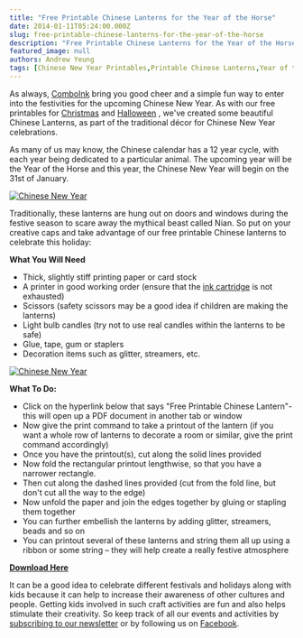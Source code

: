 ```yaml
---
title: "Free Printable Chinese Lanterns for the Year of the Horse"
date: 2014-01-11T05:24:00.000Z
slug: free-printable-chinese-lanterns-for-the-year-of-the-horse
description: "Free Printable Chinese Lanterns for the Year of the Horse"
featured_image: null
authors: Andrew Yeung
tags: [Chinese New Year Printables,Printable Chinese Lanterns,Year of the Horse]
---
```


As always, [ComboInk](https://www.comboink.com/) bring you good cheer and a simple fun way to enter into the festivities for the upcoming Chinese New Year. As with our free printables for [Christmas](https://www.comboink.com/blog/christmas-decoration-printables-from-comboink-com/) and [Halloween](https://www.comboink.com/blog/this-halloween-you-can-really-get-into/) , we've created some beautiful Chinese Lanterns, as part of the traditional décor for Chinese New Year celebrations.

As many of us may know, the Chinese calendar has a 12 year cycle, with each year being dedicated to a particular animal. The upcoming year will be the Year of the Horse and this year, the Chinese New Year will begin on the 31st of January.

[![Chinese New Year](/blog/images/2014-chinese-new-year-CI.jpg)](/blog/images/2014-chinese-new-year-CI.jpg)

Traditionally, these lanterns are hung out on doors and windows during the festive season to scare away the mythical beast called Nian. So put on your creative caps and take advantage of our free printable Chinese lanterns to celebrate this holiday:

**What You Will Need**

* Thick, slightly stiff printing paper or card stock
* A printer in good working order (ensure that the [ink cartridge](https://www.comboink.com/) is not exhausted)
* Scissors (safety scissors may be a good idea if children are making the lanterns)
* Light bulb candles (try not to use real candles within the lanterns to be safe)
* Glue, tape, gum or staplers
* Decoration items such as glitter, streamers, etc.

[![Chinese New Year](/blog/images/cihorse.png)](/blog/images/cihorse.png)

**What To Do:**

* Click on the hyperlink below that says "Free Printable Chinese Lantern"- this will open up a PDF document in another tab or window
* Now give the print command to take a printout of the lantern (if you want a whole row of lanterns to decorate a room or similar, give the print command accordingly)
* Once you have the printout(s), cut along the solid lines provided
* Now fold the rectangular printout lengthwise, so that you have a narrower rectangle.
* Then cut along the dashed lines provided (cut from the fold line, but don't cut all the way to the edge)
* Now unfold the paper and join the edges together by gluing or stapling them together
* You can further embellish the lanterns by adding glitter, streamers, beads and so on
* You can printout several of these lanterns and string them all up using a ribbon or some string – they will help create a really festive atmosphere

**[Download Here](https://www.comboink.com/blog/wp-content/themes/comboink/files/2014-chinese-new-year-CI.pdf)**

It can be a good idea to celebrate different festivals and holidays along with kids because it can help to increase their awareness of other cultures and people. Getting kids involved in such craft activities are fun and also helps stimulate their creativity. So keep track of all our events and activities by [subscribing to our newsletter](https://www.comboink.com/coupon) or by following us on [Facebook](https://www.facebook.com/comboink).